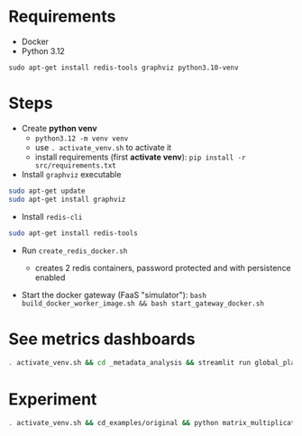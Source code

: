 # Requirements
- Docker
- Python 3.12

`sudo apt-get install redis-tools graphviz python3.10-venv`

# Steps
- Create **python venv**
    - `python3.12 -m venv venv`
    - use `. activate_venv.sh` to activate it
    - install requirements (first **activate venv**): `pip install -r src/requirements.txt`
- Install `graphviz` executable
```bash
sudo apt-get update
sudo apt-get install graphviz
```
- Install `redis-cli`
```bash
sudo apt-get install redis-tools
```
- Run `create_redis_docker.sh`
    - creates 2 redis containers, password protected and with persistence enabled

- Start the docker gateway (FaaS "simulator"): `bash build_docker_worker_image.sh && bash start_gateway_docker.sh`


# See metrics dashboards
```bash
. activate_venv.sh && cd _metadata_analysis && streamlit run global_planning_analysis_dashboard.py
```

# Experiment
```bash
. activate_venv.sh && cd_examples/original && python matrix_multiplications.py simple
```